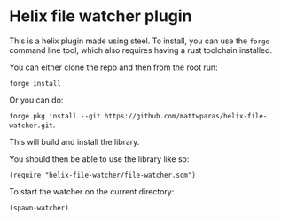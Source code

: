 # Helix file watcher plugin

This is a helix plugin made using steel. To install, you can use the `forge` command line tool,
which also requires having a rust toolchain installed.

You can either clone the repo and then from the root run:

`forge install`

Or you can do:

`forge pkg install --git https://github.com/mattwparas/helix-file-watcher.git`.

This will build and install the library.

You should then be able to use the library like so:

```steel
(require "helix-file-watcher/file-watcher.scm")
```

To start the watcher on the current directory:

```scheme
(spawn-watcher)
```
